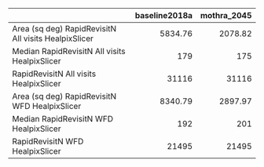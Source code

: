 |                                                      |   baseline2018a |   mothra_2045 |
|:-----------------------------------------------------|----------------:|--------------:|
| Area (sq deg) RapidRevisitN All visits HealpixSlicer |         5834.76 |       2078.82 |
| Median RapidRevisitN All visits HealpixSlicer        |          179    |        175    |
| RapidRevisitN All visits HealpixSlicer               |        31116    |      31116    |
| Area (sq deg) RapidRevisitN WFD HealpixSlicer        |         8340.79 |       2897.97 |
| Median RapidRevisitN WFD HealpixSlicer               |          192    |        201    |
| RapidRevisitN WFD HealpixSlicer                      |        21495    |      21495    |
